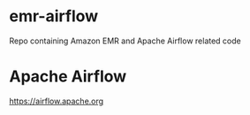 # emr-airflow
Repo containing Amazon EMR and Apache Airflow related code

# Apache Airflow

https://airflow.apache.org
